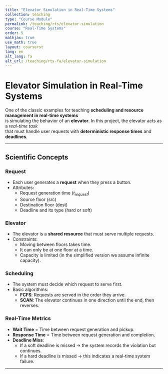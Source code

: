 ```yaml
---
title: "Elevator Simulation in Real-Time Systems"
collection: teaching
type: "Course Module"
permalink: /teaching/rts/elevator-simulation
course: "Real-Time Systems"
order: 5
mathjax: true
use_math: true
layout: courserst
lang: en
alt_lang: fa
alt_url: /teaching/rts-fa/elevator-simulation
---
```


# Elevator Simulation in Real-Time Systems

One of the classic examples for teaching **scheduling and resource management in real-time systems**  
is simulating the behavior of an **elevator**. In this project, the elevator acts as a *real-time task*  
that must handle user requests with **deterministic response times** and **deadlines**.  

---

## Scientific Concepts

### Request
- Each user generates a **request** when they press a button.  
- Attributes:
  - Request generation time ($t_{request}$)  
  - Source floor (src)  
  - Destination floor (dest)  
  - Deadline and its type (hard or soft)  

### Elevator
- The elevator is a **shared resource** that must serve multiple requests.  
- Constraints:
  - Moving between floors takes time.  
  - It can only be at one floor at a time.  
  - Capacity is limited (in the simplified version we assume infinite capacity).  

### Scheduling
- The system must decide which request to serve first.  
- Basic algorithms:
  - **FCFS**: Requests are served in the order they arrive.  
  - **SCAN**: The elevator continues in one direction until the end, then reverses.  

### Real-Time Metrics
- **Wait Time** = Time between request generation and pickup.  
- **Response Time** = Time between request generation and completion.  
- **Deadline Miss**:
  - If a soft deadline is missed → the system records the violation but continues.  
  - If a hard deadline is missed → this indicates a real-time system failure.  

---
    